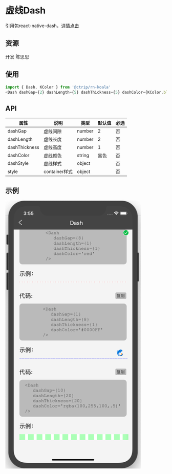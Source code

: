 # 虚线Dash
引用包react-native-dash，[详情点击](https://www.npmjs.com/package/react-native-dash)

## 资源
开发 陈思思

## 使用
```js
import { Dash, KColor } from '@ctrip/rn-koala'
<Dash dashGap={2} dashLength={5} dashThickness={5} dashColor={KColor.blue03} />
```

## API
| 属性          | 说明          | 类型   | 默认值 | 必选 |
| ------------- | ------------- | ------ | ------ | ---- |
| dashGap       | 虚线间隙      | number | 2      | 否   |
| dashLength    | 虚线长度      | number | 2      | 否   |
| dashThickness | 虚线高度      | number | 1      | 否   |
| dashColor     | 虚线颜色      | string | 黑色   | 否   |
| dashStyle     | 虚线样式      | object |        | 否   |
| style         | container样式 | object |        | 否   |

## 示例
![](./image/dash.png)